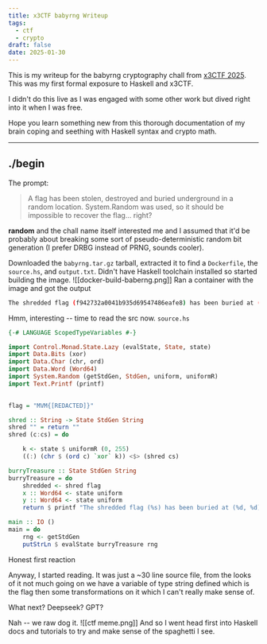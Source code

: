 ```yaml
---
title: x3CTF babyrng Writeup
tags:
  - ctf
  - crypto
draft: false
date: 2025-01-30
---
```

This is my writeup for the babyrng cryptography chall from [x3CTF 2025](https://x3c.tf/). This was my first formal exposure to Haskell and x3CTF. 

I didn't do this live as I was engaged with some other work  but dived right into it when I was free.

Hope you learn something new from this thorough documentation of my brain coping and seething with Haskell syntax and crypto math.

--- 
## ./begin

The prompt:
> A flag has been stolen, destroyed and buried underground in a random location. System.Random was used, so it should be impossible to recover the flag... right?

**random** and the chall name itself interested me and I assumed that it'd be probably about breaking some sort of pseudo-deterministic random bit generation (I prefer DRBG instead of PRNG, sounds cooler).

Downloaded the `babyrng.tar.gz` tarball, extracted it to find  a `Dockerfile`,  the `source.hs`, and `output.txt`. Didn't have Haskell toolchain installed so started building the image.
![[docker-build-baberng.png]]
Ran a container with the image and got the output
```sh
The shredded flag (f942732a0041b935d69547486eafe8) has been buried at (17234233598314619506, 13831628640053652072)
```

Hmm, interesting -- time to read the src now.
`source.hs`
```haskell
{-# LANGUAGE ScopedTypeVariables #-}

import Control.Monad.State.Lazy (evalState, State, state)
import Data.Bits (xor)
import Data.Char (chr, ord)
import Data.Word (Word64)
import System.Random (getStdGen, StdGen, uniform, uniformR)
import Text.Printf (printf)

  
flag = "MVM{[REDACTED]}"

shred :: String -> State StdGen String
shred "" = return ""
shred (c:cs) = do

	k <- state $ uniformR (0, 255)
	((:) (chr $ (ord c) `xor` k)) <$> (shred cs)

burryTreasure :: State StdGen String
burryTreasure = do
	shredded <- shred flag
	x :: Word64 <- state uniform
	y :: Word64 <- state uniform
	return $ printf "The shredded flag (%s) has been buried at (%d, %d)" (shredded >>= (printf "%02x" :: Char -> String)) x y

main :: IO ()
main = do
	rng <- getStdGen
	putStrLn $ evalState burryTreasure rng
```

Honest first reaction

Anyway, I started reading. It was just a ~30 line source file, from the looks of it not much going on we have a variable of type string defined which is the flag then some transformations on it which I can't really make sense of.

What next? Deepseek? GPT?

Nah -- we raw dog it.
![[ctf meme.png]]
And so I went head first into Haskell docs and tutorials to try and make sense of the spaghetti I see.
